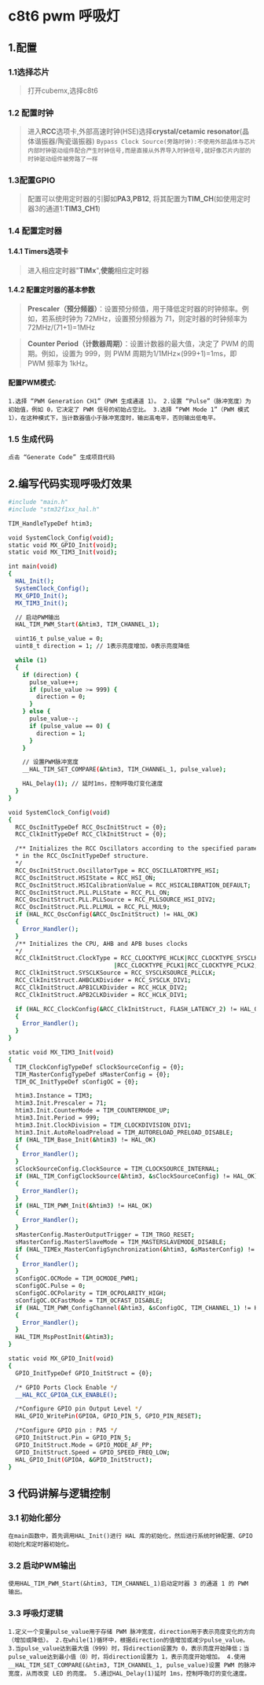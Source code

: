 # c8t6 pwm 呼吸灯
## 1.配置
### 1.1选择芯片
>打开cubemx,选择c8t6
### 1.2 配置时钟
>进入**RCC**选项卡,外部高速时钟(HSE)选择**crystal/cetamic resonator**(晶体谐振器/陶瓷谐振器)
`Bypass Clock Source(旁路时钟):不使用外部晶体与芯片内部时钟驱动组件配合产生时钟信号,而是直接从外界导入时钟信号,就好像芯片内部的时钟驱动组件被旁路了一样`
### 1.3配置GPIO
>配置可以使用定时器的引脚如**PA3,PB12**,
将其配置为**TIM_CH**(如使用定时器3的通道1:**TIM3_CH1**)
### 1.4 配置定时器
#### 1.4.1 **Timers**选项卡
>进入相应定时器"**TIMx**",**使能**相应定时器
#### 1.4.2 配置定时器的基本参数
>**Prescaler（预分频器）**：设置预分频值，用于降低定时器的时钟频率。例如，若系统时钟为 72MHz，设置预分频器为 71，则定时器的时钟频率为72MHz/(71+1)=1MHz

>**Counter Period（计数器周期）**：设置计数器的最大值，决定了 PWM 的周期。例如，设置为 999，则 PWM 周期为1/1MHz×(999+1)=1ms，即 PWM 频率为 1kHz。
#### 配置PWM模式:
`1.选择 “PWM Generation CH1”（PWM 生成通道 1）。
2.设置 “Pulse”（脉冲宽度）为初始值，例如 0，它决定了 PWM 信号的初始占空比。
3.选择 “PWM Mode 1”（PWM 模式 1），在这种模式下，当计数器值小于脉冲宽度时，输出高电平，否则输出低电平。`
### 1.5 生成代码
`点击 “Generate Code” 生成项目代码`

## 2.编写代码实现呼吸灯效果
```bash
#include "main.h"
#include "stm32f1xx_hal.h"

TIM_HandleTypeDef htim3;

void SystemClock_Config(void);
static void MX_GPIO_Init(void);
static void MX_TIM3_Init(void);

int main(void)
{
  HAL_Init();
  SystemClock_Config();
  MX_GPIO_Init();
  MX_TIM3_Init();

  // 启动PWM输出
  HAL_TIM_PWM_Start(&htim3, TIM_CHANNEL_1);

  uint16_t pulse_value = 0;
  uint8_t direction = 1; // 1表示亮度增加，0表示亮度降低

  while (1)
  {
    if (direction) {
      pulse_value++;
      if (pulse_value >= 999) {
        direction = 0;
      }
    } else {
      pulse_value--;
      if (pulse_value == 0) {
        direction = 1;
      }
    }

    // 设置PWM脉冲宽度
    __HAL_TIM_SET_COMPARE(&htim3, TIM_CHANNEL_1, pulse_value);

    HAL_Delay(1); // 延时1ms，控制呼吸灯变化速度
  }
}

void SystemClock_Config(void)
{
  RCC_OscInitTypeDef RCC_OscInitStruct = {0};
  RCC_ClkInitTypeDef RCC_ClkInitStruct = {0};

  /** Initializes the RCC Oscillators according to the specified parameters
  * in the RCC_OscInitTypeDef structure.
  */
  RCC_OscInitStruct.OscillatorType = RCC_OSCILLATORTYPE_HSI;
  RCC_OscInitStruct.HSIState = RCC_HSI_ON;
  RCC_OscInitStruct.HSICalibrationValue = RCC_HSICALIBRATION_DEFAULT;
  RCC_OscInitStruct.PLL.PLLState = RCC_PLL_ON;
  RCC_OscInitStruct.PLL.PLLSource = RCC_PLLSOURCE_HSI_DIV2;
  RCC_OscInitStruct.PLL.PLLMUL = RCC_PLL_MUL9;
  if (HAL_RCC_OscConfig(&RCC_OscInitStruct) != HAL_OK)
  {
    Error_Handler();
  }
  /** Initializes the CPU, AHB and APB buses clocks
  */
  RCC_ClkInitStruct.ClockType = RCC_CLOCKTYPE_HCLK|RCC_CLOCKTYPE_SYSCLK
                              |RCC_CLOCKTYPE_PCLK1|RCC_CLOCKTYPE_PCLK2;
  RCC_ClkInitStruct.SYSCLKSource = RCC_SYSCLKSOURCE_PLLCLK;
  RCC_ClkInitStruct.AHBCLKDivider = RCC_SYSCLK_DIV1;
  RCC_ClkInitStruct.APB1CLKDivider = RCC_HCLK_DIV2;
  RCC_ClkInitStruct.APB2CLKDivider = RCC_HCLK_DIV1;

  if (HAL_RCC_ClockConfig(&RCC_ClkInitStruct, FLASH_LATENCY_2) != HAL_OK)
  {
    Error_Handler();
  }
}

static void MX_TIM3_Init(void)
{
  TIM_ClockConfigTypeDef sClockSourceConfig = {0};
  TIM_MasterConfigTypeDef sMasterConfig = {0};
  TIM_OC_InitTypeDef sConfigOC = {0};

  htim3.Instance = TIM3;
  htim3.Init.Prescaler = 71;
  htim3.Init.CounterMode = TIM_COUNTERMODE_UP;
  htim3.Init.Period = 999;
  htim3.Init.ClockDivision = TIM_CLOCKDIVISION_DIV1;
  htim3.Init.AutoReloadPreload = TIM_AUTORELOAD_PRELOAD_DISABLE;
  if (HAL_TIM_Base_Init(&htim3) != HAL_OK)
  {
    Error_Handler();
  }
  sClockSourceConfig.ClockSource = TIM_CLOCKSOURCE_INTERNAL;
  if (HAL_TIM_ConfigClockSource(&htim3, &sClockSourceConfig) != HAL_OK)
  {
    Error_Handler();
  }
  if (HAL_TIM_PWM_Init(&htim3) != HAL_OK)
  {
    Error_Handler();
  }
  sMasterConfig.MasterOutputTrigger = TIM_TRGO_RESET;
  sMasterConfig.MasterSlaveMode = TIM_MASTERSLAVEMODE_DISABLE;
  if (HAL_TIMEx_MasterConfigSynchronization(&htim3, &sMasterConfig) != HAL_OK)
  {
    Error_Handler();
  }
  sConfigOC.OCMode = TIM_OCMODE_PWM1;
  sConfigOC.Pulse = 0;
  sConfigOC.OCPolarity = TIM_OCPOLARITY_HIGH;
  sConfigOC.OCFastMode = TIM_OCFAST_DISABLE;
  if (HAL_TIM_PWM_ConfigChannel(&htim3, &sConfigOC, TIM_CHANNEL_1) != HAL_OK)
  {
    Error_Handler();
  }
  HAL_TIM_MspPostInit(&htim3);
}

static void MX_GPIO_Init(void)
{
  GPIO_InitTypeDef GPIO_InitStruct = {0};

  /* GPIO Ports Clock Enable */
  __HAL_RCC_GPIOA_CLK_ENABLE();

  /*Configure GPIO pin Output Level */
  HAL_GPIO_WritePin(GPIOA, GPIO_PIN_5, GPIO_PIN_RESET);

  /*Configure GPIO pin : PA5 */
  GPIO_InitStruct.Pin = GPIO_PIN_5;
  GPIO_InitStruct.Mode = GPIO_MODE_AF_PP;
  GPIO_InitStruct.Speed = GPIO_SPEED_FREQ_LOW;
  HAL_GPIO_Init(GPIOA, &GPIO_InitStruct);
}
```
## 3 代码讲解与逻辑控制
### 3.1 初始化部分
`在main函数中，首先调用HAL_Init()进行 HAL 库的初始化，然后进行系统时钟配置、GPIO 初始化和定时器初始化。`
### 3.2 启动PWM输出
`使用HAL_TIM_PWM_Start(&htim3, TIM_CHANNEL_1)启动定时器 3 的通道 1 的 PWM 输出。`
### 3.3 呼吸灯逻辑
`
1.定义一个变量pulse_value用于存储 PWM 脉冲宽度，direction用于表示亮度变化的方向（增加或降低）。
2.在while(1)循环中，根据direction的值增加或减少pulse_value。
3.当pulse_value达到最大值（999）时，将direction设置为 0，表示亮度开始降低；当pulse_value达到最小值（0）时，将direction设置为 1，表示亮度开始增加。
4.使用__HAL_TIM_SET_COMPARE(&htim3, TIM_CHANNEL_1, pulse_value)设置 PWM 的脉冲宽度，从而改变 LED 的亮度。
5.通过HAL_Delay(1)延时 1ms，控制呼吸灯的变化速度。
`